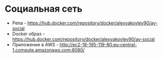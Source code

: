 # Социальная сеть

- Репа - https://hub.docker.com/repository/docker/alexyakovlev90/ay-social
- Docker образ - https://hub.docker.com/repository/docker/alexyakovlev90/ay-social
- Приложение в AWS - http://ec2-18-195-119-80.eu-central-1.compute.amazonaws.com:8080/



